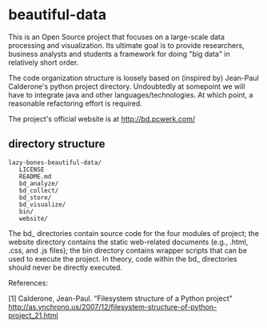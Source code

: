 beautiful-data
==============

This is an Open Source project that focuses on a large-scale data processing and visualization.  Its ultimate goal is to provide researchers, business analysts and students a framework for doing "big data" in relatively short order.

The code organization structure is loosely based on (inspired by) Jean-Paul Calderone's python project directory.  Undoubtedly at somepoint we will have to integrate java and other languages/technologies.  At which point, a reasonable refactoring effort is required.

The project's official website is at http://bd.pcwerk.com/


directory structure
-------------------

    lazy-bones-beautiful-data/
       LICENSE
       README.md
       bd_analyze/
       bd_collect/
       bd_store/
       bd_visualize/
       bin/
       website/

The bd_ directories contain source code for the four modules of project; the website directory contains the static web-related documents (e.g., .html, .css, and .js files); the bin directory contains wrapper scripts that can be used to execute the project.  In theory, code within the bd_ directories should never be directly executed.

References:

[1] Calderone, Jean-Paul.  "Filesystem structure of a Python project" http://as.ynchrono.us/2007/12/filesystem-structure-of-python-project_21.html
